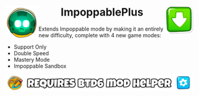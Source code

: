 <h1 align="center">
<a href="https://github.com/Ross-TheBoss/ImpoppablePlus/releases/latest/download/ImpoppablePlus.dll">
    <img align="left" alt="Icon" height="90" src="Icon.png">
    <img align="right" alt="Download" height="75" src="https://raw.githubusercontent.com/gurrenm3/BTD-Mod-Helper/master/BloonsTD6%20Mod%20Helper/Resources/DownloadBtn.png">
</a>
ImpoppablePlus
</h1>


Extends Impoppable mode by making it an entirely new difficulty, complete with 4 new game modes: 
- Support Only
- Double Speed
- Mastery Mode
- Impoppable Sandbox

[![Requires BTD6 Mod Helper](https://raw.githubusercontent.com/gurrenm3/BTD-Mod-Helper/master/banner.png)](https://github.com/gurrenm3/BTD-Mod-Helper#readme)
